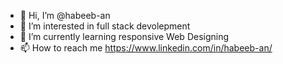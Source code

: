 - 👋 Hi, I’m @habeeb-an
- 👀 I’m interested in full stack devolepment
- 🌱 I’m currently learning responsive Web Designing
- 📫 How to reach me https://www.linkedin.com/in/habeeb-an/

<!---
habeeb-an/habeeb-an is a ✨ special ✨ repository because its `README.md` (this file) appears on your GitHub profile.
You can click the Preview link to take a look at your changes.
--->
